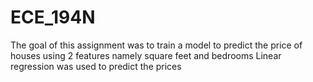 # ECE_194N

The goal of this assignment was to train a model to predict the price of houses using 2 features namely square feet and bedrooms 
Linear regression was used to predict the prices
